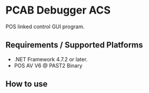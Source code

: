 # PCAB Debugger ACS
POS linked control GUI program.

## Requirements / Supported Platforms
* .NET Framework 4.7.2 or later.
* POS AV V6 @ PAST2 Binary

## How to use

